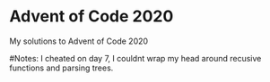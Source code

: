 # Advent of Code 2020
 My solutions to Advent of Code 2020
 
#Notes:
   I cheated on day 7, I couldnt wrap my head around recusive functions and parsing trees.
